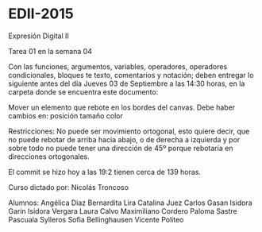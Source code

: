 # EDII-2015
Expresión Digital II

Tarea 01 en la semana 04

Con las funciones, argumentos, variables, operadores, operadores condicionales, bloques te texto, comentarios y notación; deben entregar lo siguiente antes del día Jueves 03 de Septiembre a las 14:30 horas, en la carpeta donde se encuentra este documento:

Mover un elemento que rebote en los bordes del canvas.
Debe haber cambios en:
	posición
	tamaño
	color

Restricciones:
	No puede ser movimiento ortogonal, esto quiere decir, que no puede rebotar de arriba hacia abajo, o de derecha a izquierda y por sobre todo no puede tener una dirección de 45º porque 
rebotaría en direcciones ortogonales.

El commit se hizo hoy a las 19:2 tienen cerca de 139 horas. 

Curso dictado por:
Nicolás Troncoso

Alumnos:
Angélica Diaz
Bernardita Lira
Catalina Juez
Carlos Gasan
Isidora Garin
Isidora Vergara
Laura Calvo
Maximiliano Cordero
Paloma Sastre
Pascuala Sylleros
Sofia Bellinghausen
Vicente Politeo